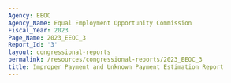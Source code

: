 ```yaml
---
Agency: EEOC
Agency_Name: Equal Employment Opportunity Commission
Fiscal_Year: 2023
Page_Name: 2023_EEOC_3
Report_Id: '3'
layout: congressional-reports
permalink: /resources/congressional-reports/2023_EEOC_3
title: Improper Payment and Unknown Payment Estimation Report
---
```

